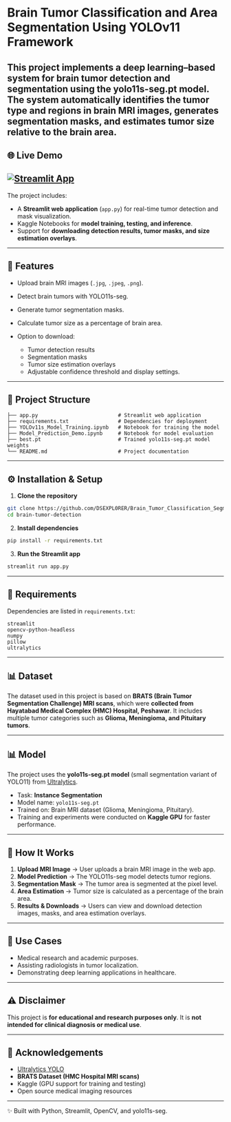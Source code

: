 # Brain Tumor Classification and Area Segmentation Using YOLOv11 Framework

This project implements a **deep learning–based system for brain tumor detection and segmentation** using the **yolo11s-seg.pt model**. The system automatically identifies the tumor type and regions in brain MRI images, generates segmentation masks, and estimates tumor size relative to the brain area.
---
## 🌐 Live Demo  
[![Streamlit App](https://static.streamlit.io/badges/streamlit_badge_black_white.svg)](https://braintumor-classificationsegmentationyolov11-tqzk6g5wzsbptq3cuh.streamlit.app)
---
The project includes:

* A **Streamlit web application** (`app.py`) for real-time tumor detection and mask visualization.
* Kaggle Notebooks for **model training, testing, and inference**.
* Support for **downloading detection results, tumor masks, and size estimation overlays**.

---

## 🚀 Features

* Upload brain MRI images (`.jpg`, `.jpeg`, `.png`).
* Detect brain tumors with YOLO11s-seg.
* Generate tumor segmentation masks.
* Calculate tumor size as a percentage of brain area.
* Option to download:

  * Tumor detection results
  * Segmentation masks
  * Tumor size estimation overlays
  * Adjustable confidence threshold and display settings.

---

## 📂 Project Structure

```
├── app.py                          # Streamlit web application
├── requirements.txt                # Dependencies for deployment
├── YOLOv11s_Model_Training.ipynb   # Notebook for training the model
├── Model_Prediction_Demo.ipynb     # Notebook for model evaluation
├── best.pt                         # Trained yolo11s-seg.pt model weights
└── README.md                       # Project documentation
```

---

## ⚙️ Installation & Setup

1. **Clone the repository**

```bash
git clone https://github.com/DSEXPL0RER/Brain_Tumor_Classification_Segmentation_YOLOv11.git
cd brain-tumor-detection
```

2. **Install dependencies**

```bash
pip install -r requirements.txt
```

3. **Run the Streamlit app**

```bash
streamlit run app.py
```

---

## 🧾 Requirements

Dependencies are listed in `requirements.txt`:

```
streamlit
opencv-python-headless
numpy
pillow
ultralytics
```

---

## 📊 Dataset

The dataset used in this project is based on **BRATS (Brain Tumor Segmentation Challenge) MRI scans**, which were **collected from Hayatabad Medical Complex (HMC) Hospital, Peshawar**.
It includes multiple tumor categories such as **Glioma, Meningioma, and Pituitary tumors**.

---

## 📊 Model

The project uses the **yolo11s-seg.pt model** (small segmentation variant of YOLO11) from [Ultralytics](https://docs.ultralytics.com).

* Task: **Instance Segmentation**
* Model name: `yolo11s-seg.pt`
* Trained on: Brain MRI dataset (Glioma, Meningioma, Pituitary).
* Training and experiments were conducted on **Kaggle GPU** for faster performance.

---

## 🔄 How It Works

1. **Upload MRI Image** → User uploads a brain MRI image in the web app.
2. **Model Prediction** → The YOLO11s-seg model detects tumor regions.
3. **Segmentation Mask** → The tumor area is segmented at the pixel level.
4. **Area Estimation** → Tumor size is calculated as a percentage of the brain area.
5. **Results & Downloads** → Users can view and download detection images, masks, and area estimation overlays.

---

## 🎯 Use Cases

* Medical research and academic purposes.
* Assisting radiologists in tumor localization.
* Demonstrating deep learning applications in healthcare.

---

## ⚠️ Disclaimer

This project is **for educational and research purposes only**. It is **not intended for clinical diagnosis or medical use**.

---

## 🙌 Acknowledgements

* [Ultralytics YOLO](https://github.com/ultralytics/ultralytics)
* **BRATS Dataset (HMC Hospital MRI scans)**
* Kaggle (GPU support for training and testing)
* Open source medical imaging resources

---

✨ Built with Python, Streamlit, OpenCV, and yolo11s-seg.
